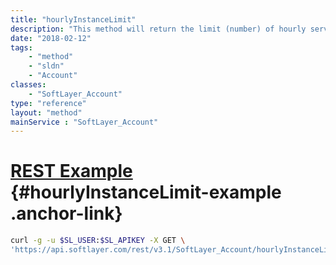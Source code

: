 ```yaml
---
title: "hourlyInstanceLimit"
description: "This method will return the limit (number) of hourly services the account is allowed to have. "
date: "2018-02-12"
tags:
    - "method"
    - "sldn"
    - "Account"
classes:
    - "SoftLayer_Account"
type: "reference"
layout: "method"
mainService : "SoftLayer_Account"
---
```


# [REST Example](#hourlyInstanceLimit-example) <a href="/article/rest/"><i class="fas fa-question"></i></a> {#hourlyInstanceLimit-example .anchor-link} 
```bash
curl -g -u $SL_USER:$SL_APIKEY -X GET \
'https://api.softlayer.com/rest/v3.1/SoftLayer_Account/hourlyInstanceLimit'
```
